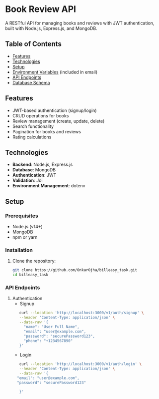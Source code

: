# Book Review API

A RESTful API for managing books and reviews with JWT authentication, built with Node.js, Express.js, and MongoDB.

## Table of Contents
- [Features](#features)
- [Technologies](#technologies)
- [Setup](#setup)
- [Environment Variables](#environment-variables) (included in email)
- [API Endpoints](#api-endpoints)
- [Database Schema](#database-schema)

## Features
- JWT-based authentication (signup/login)
- CRUD operations for books
- Review management (create, update, delete)
- Search functionality
- Pagination for books and reviews
- Rating calculations

## Technologies
- **Backend**: Node.js, Express.js
- **Database**: MongoDB
- **Authentication**: JWT
- **Validation**: Joi
- **Environment Management**: dotenv

## Setup

### Prerequisites
- Node.js (v14+)
- MongoDB
- npm or yarn

### Installation
1. Clone the repository:
   ```bash
   git clone https://github.com/OnkarOjha/billeasy_task.git
   cd billeasy_task

### API Endpoints
1. Authentication
   - Signup
   ```bash
      curl --location 'http://localhost:3000/v1/auth/signup' \
      --header 'Content-Type: application/json' \
      --data-raw '{
        "name": "User Full Name",  
        "email": "user@example.com",
        "password": "securePassword123",
        "phone": "+1234567890"  
      }'
      ```
   - Login
   ```bash
      curl --location 'http://localhost:3000/v1/auth/login' \
      --header 'Content-Type: application/json' \
      --data-raw '{
     "email": "user@example.com",
     "password": "securePassword123"

      }'
   ```
